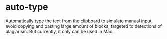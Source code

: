 # auto-type
Automatically type the text from the clipboard to simulate manual input, avoid copying and pasting large amount of blocks, targeted to detections of plagiarism.
But currently, it only can be used in Mac.
